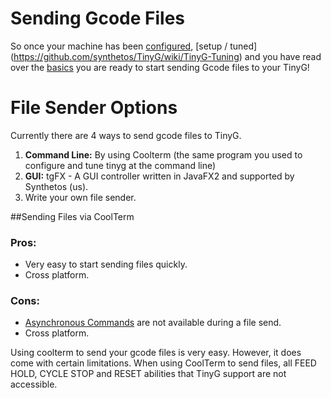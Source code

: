 Sending Gcode Files
===

So once your machine has been [configured](https://github.com/synthetos/TinyG/wiki/TinyG-Configuration), [setup / tuned] (https://github.com/synthetos/TinyG/wiki/TinyG-Tuning) and you have read over the [basics](https://github.com/synthetos/TinyG/wiki#tinyg-basic-pages) you are ready to start sending Gcode files to your TinyG!

File Sender Options
====

Currently there are 4 ways to send gcode files to TinyG.  
1.  **Command Line:** By using Coolterm (the same program you used to configure and tune tinyg at the command line)<br>
2.  **GUI:** tgFX - A GUI controller written in JavaFX2 and supported by Synthetos (us).<br>
3. Write your own file sender.  

##Sending Files via CoolTerm
### Pros:
* Very easy to start sending files quickly.
* Cross platform.

### Cons:
* [Asynchronous Commands](https://github.com/synthetos/TinyG/wiki/JSON-Flow-Control-Specification#async-commands) are not available during a file send. 
* Cross platform.


Using coolterm to send your gcode files is very easy.  However, it does come with certain limitations.  When using CoolTerm to send files, all FEED HOLD, CYCLE STOP and RESET abilities that TinyG support are not accessible. 